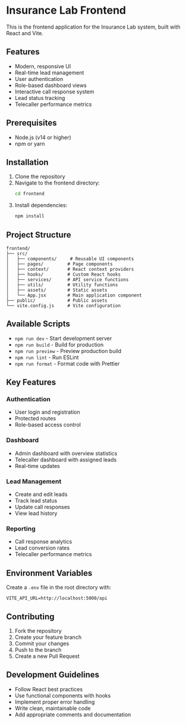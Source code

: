 # Insurance Lab Frontend

This is the frontend application for the Insurance Lab system, built with React and Vite.

## Features

- Modern, responsive UI
- Real-time lead management
- User authentication
- Role-based dashboard views
- Interactive call response system
- Lead status tracking
- Telecaller performance metrics

## Prerequisites

- Node.js (v14 or higher)
- npm or yarn

## Installation

1. Clone the repository
2. Navigate to the frontend directory:
   ```bash
   cd frontend
   ```
3. Install dependencies:
   ```bash
   npm install
   ```

## Project Structure

```
frontend/
├── src/
│   ├── components/     # Reusable UI components
│   ├── pages/         # Page components
│   ├── context/       # React context providers
│   ├── hooks/         # Custom React hooks
│   ├── services/      # API service functions
│   ├── utils/         # Utility functions
│   ├── assets/        # Static assets
│   └── App.jsx        # Main application component
├── public/            # Public assets
└── vite.config.js     # Vite configuration
```

## Available Scripts

- `npm run dev` - Start development server
- `npm run build` - Build for production
- `npm run preview` - Preview production build
- `npm run lint` - Run ESLint
- `npm run format` - Format code with Prettier

## Key Features

### Authentication

- User login and registration
- Protected routes
- Role-based access control

### Dashboard

- Admin dashboard with overview statistics
- Telecaller dashboard with assigned leads
- Real-time updates

### Lead Management

- Create and edit leads
- Track lead status
- Update call responses
- View lead history

### Reporting

- Call response analytics
- Lead conversion rates
- Telecaller performance metrics

## Environment Variables

Create a `.env` file in the root directory with:

```
VITE_API_URL=http://localhost:5000/api
```

## Contributing

1. Fork the repository
2. Create your feature branch
3. Commit your changes
4. Push to the branch
5. Create a new Pull Request

## Development Guidelines

- Follow React best practices
- Use functional components with hooks
- Implement proper error handling
- Write clean, maintainable code
- Add appropriate comments and documentation
